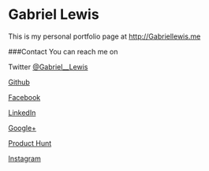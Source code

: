 # Gabriel Lewis

This is my personal portfolio page at http://Gabriellewis.me

###Contact 
You can reach me on 

Twitter [@Gabriel__Lewis](https://www.twitter.com/gabriel__lewis)

[Github](https://www.github.com/gabriel-lewis)

[Facebook](https://www.facebook.com/thegabriellewis)

[LinkedIn](https://www.linkedin.com/in/gabriellewis0)

[Google+](https://plus.google.com/u/1/+GabrielLewis1)

[Product Hunt](https://www.producthunt.com/@gabriel__lewis)

[Instagram](https://www.instagram.com/lookslikeaspaceship/)
